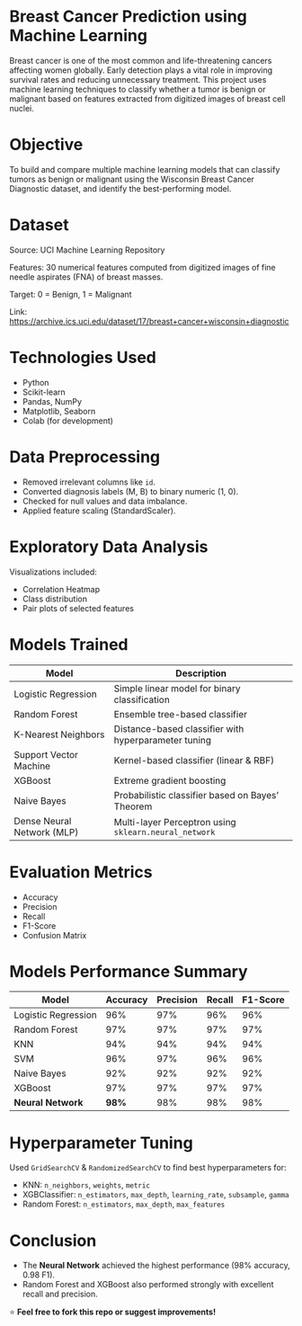 
# Breast Cancer Prediction using Machine Learning

Breast cancer is one of the most common and life-threatening cancers affecting women globally. Early detection plays a vital role in improving survival rates and reducing unnecessary treatment. This project uses machine learning techniques to classify whether a tumor is benign or malignant based on features extracted from digitized images of breast cell nuclei.

# Objective

To build and compare multiple machine learning models that can classify tumors as benign or malignant using the Wisconsin Breast Cancer Diagnostic dataset, and identify the best-performing model.

# Dataset
Source: UCI Machine Learning Repository

Features: 30 numerical features computed from digitized images of fine needle aspirates (FNA) of breast masses.

Target: 0 = Benign, 1 = Malignant

Link: https://archive.ics.uci.edu/dataset/17/breast+cancer+wisconsin+diagnostic

# Technologies Used

- Python
- Scikit-learn
- Pandas, NumPy
- Matplotlib, Seaborn
- Colab (for development)

# Data Preprocessing

- Removed irrelevant columns like `id`.
- Converted diagnosis labels (M, B) to binary numeric (1, 0).
- Checked for null values and data imbalance.
- Applied feature scaling (StandardScaler).

# Exploratory Data Analysis

Visualizations included:
- Correlation Heatmap
- Class distribution
- Pair plots of selected features

# Models Trained

| Model                  | Description |
|------------------------|-------------|
|Logistic Regression    |Simple linear model for binary classification |
|Random Forest         |Ensemble tree-based classifier |
|K-Nearest Neighbors    |Distance-based classifier with hyperparameter tuning |
|Support Vector Machine |Kernel-based classifier (linear & RBF) |
|XGBoost            | Extreme gradient boosting |
|Naive Bayes            | Probabilistic classifier based on Bayes’ Theorem |
|Dense Neural Network (MLP)   | Multi-layer Perceptron using `sklearn.neural_network` |

# Evaluation Metrics

- Accuracy
- Precision
- Recall
- F1-Score
- Confusion Matrix

# Models Performance Summary

| Model  | Accuracy	| Precision	|Recall	|F1-Score
|--------|----------| ----------| ------| -------|
|Logistic Regression |96%|97%|96%|96%|
|Random Forest |97%|97%|97%|97%|
|KNN |94%|94%|94%|94%|
|SVM |96%|97%|96%|96%|
|Naive Bayes |92%|92%|92%|92%|
|XGBoost |97%|97%|97%|97%|
|**Neural Network**	|**98%**|98%|98%|98%|

# Hyperparameter Tuning

Used `GridSearchCV` & `RandomizedSearchCV` to find best hyperparameters for:
  - KNN: `n_neighbors`, `weights`, `metric`
  - XGBClassifier: `n_estimators`, `max_depth`, `learning_rate`, `subsample`, `gamma`
  - Random Forest: `n_estimators`, `max_depth`, `max_features`

# Conclusion

- The **Neural Network** achieved the highest performance (98% accuracy, 0.98 F1).
- Random Forest and XGBoost also performed strongly with excellent recall and precision.

⭐ **Feel free to fork this repo or suggest improvements!**

